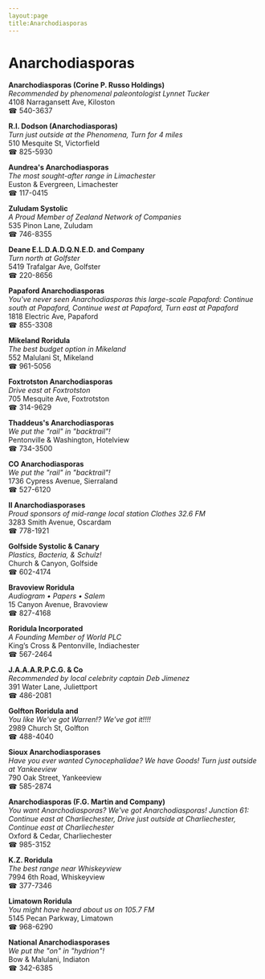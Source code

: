 ```yaml
---
layout:page
title:Anarchodiasporas
---
```

# Anarchodiasporas

**Anarchodiasporas (Corine P. Russo Holdings)**  
_Recommended by phenomenal paleontologist Lynnet Tucker_  
4108 Narragansett Ave, Kiloston  
☎ 540-3637



**R.I. Dodson (Anarchodiasporas)**  
_Turn just outside at the Phenomena, Turn for 4 miles_  
510 Mesquite St, Victorfield  
☎ 825-5930



**Aundrea's Anarchodiasporas**  
_The most sought-after range in Limachester_  
Euston & Evergreen, Limachester  
☎ 117-0415



**Zuludam Systolic**  
_A Proud Member of Zealand Network of Companies_  
535 Pinon Lane, Zuludam  
☎ 746-8355



**Deane E.L.D.A.D.Q.N.E.D. and Company**  
_Turn north at Golfster_  
5419 Trafalgar Ave, Golfster  
☎ 220-8656



**Papaford Anarchodiasporas**  
_You've never seen Anarchodiasporas this large-scale 
Papaford: Continue south at Papaford, Continue west at Papaford, Turn east at Papaford_  
1818 Electric Ave, Papaford  
☎ 855-3308



**Mikeland Roridula**  
_The best budget option in Mikeland_  
552 Malulani St, Mikeland  
☎ 961-5056



**Foxtrotston Anarchodiasporas**  
_Drive east at Foxtrotston_  
705 Mesquite Ave, Foxtrotston  
☎ 314-9629



**Thaddeus's Anarchodiasporas**  
_We put the "rail" in "backtrail"!_  
Pentonville & Washington, Hotelview  
☎ 734-3500



**CO Anarchodiasporas**  
_We put the "rail" in "backtrail"!_  
1736 Cypress Avenue, Sierraland  
☎ 527-6120



**II Anarchodiasporases**  
_Proud sponsors of mid-range local station Clothes 32.6 FM_  
3283 Smith Avenue, Oscardam  
☎ 778-1921



**Golfside Systolic & Canary**  
_Plastics, Bacteria, & Schulz!_  
Church & Canyon, Golfside  
☎ 602-4174



**Bravoview Roridula**  
_Audiogram • Papers • Salem_  
15 Canyon Avenue, Bravoview  
☎ 827-4168



**Roridula Incorporated**  
_A Founding Member of World PLC_  
King’s Cross & Pentonville, Indiachester  
☎ 567-2464



**J.A.A.A.R.P.C.G. & Co**  
_Recommended by local celebrity captain Deb Jimenez_  
391 Water Lane, Juliettport  
☎ 486-2081



**Golfton Roridula and**  
_You like We've got Warren!? We've got it!!!!_  
2989 Church St, Golfton  
☎ 488-4040



**Sioux Anarchodiasporases**  
_Have you ever wanted Cynocephalidae? We have Goods! 
Turn just outside at Yankeeview_  
790 Oak Street, Yankeeview  
☎ 585-2874



**Anarchodiasporas (F.G. Martin and Company)**  
_You want Anarchodiasporas? We've got Anarchodiasporas! 
Junction 61: Continue east at Charliechester, Drive just outside at Charliechester, Continue east at Charliechester_  
Oxford & Cedar, Charliechester  
☎ 985-3152



**K.Z. Roridula**  
_The best range near Whiskeyview_  
7994 6th Road, Whiskeyview  
☎ 377-7346



**Limatown Roridula**  
_You might have heard about us on 105.7 FM_  
5145 Pecan Parkway, Limatown  
☎ 968-6290



**National Anarchodiasporases**  
_We put the "on" in "hydrion"!_  
Bow & Malulani, Indiaton  
☎ 342-6385



